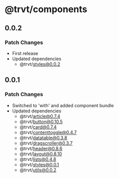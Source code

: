 # @trvt/components

## 0.0.2

### Patch Changes

- First release
- Updated dependencies
  - @trvt/styles@0.0.2

## 0.0.1

### Patch Changes

- Switched to 'with' and added component bundle
- Updated dependencies
  - @trvt/article@0.7.4
  - @trvt/button@0.10.5
  - @trvt/card@0.7.4
  - @trvt/contenttoggle@0.4.7
  - @trvt/datatable@0.3.8
  - @trvt/dragscroller@0.3.7
  - @trvt/header@0.8.6
  - @trvt/layout@0.8.10
  - @trvt/lists@0.4.8
  - @trvt/styles@0.0.1
  - @trvt/utils@0.0.2
